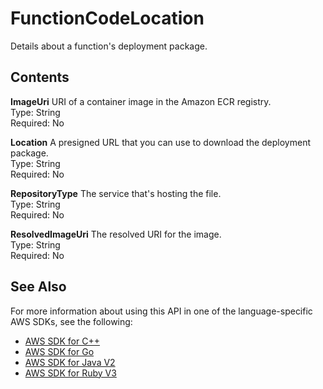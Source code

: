 # FunctionCodeLocation<a name="API_FunctionCodeLocation"></a>

Details about a function's deployment package\.

## Contents<a name="API_FunctionCodeLocation_Contents"></a>

 **ImageUri**   <a name="SSS-Type-FunctionCodeLocation-ImageUri"></a>
URI of a container image in the Amazon ECR registry\.  
Type: String  
Required: No

 **Location**   <a name="SSS-Type-FunctionCodeLocation-Location"></a>
A presigned URL that you can use to download the deployment package\.  
Type: String  
Required: No

 **RepositoryType**   <a name="SSS-Type-FunctionCodeLocation-RepositoryType"></a>
The service that's hosting the file\.  
Type: String  
Required: No

 **ResolvedImageUri**   <a name="SSS-Type-FunctionCodeLocation-ResolvedImageUri"></a>
The resolved URI for the image\.  
Type: String  
Required: No

## See Also<a name="API_FunctionCodeLocation_SeeAlso"></a>

For more information about using this API in one of the language\-specific AWS SDKs, see the following:
+  [ AWS SDK for C\+\+](https://docs.aws.amazon.com/goto/SdkForCpp/lambda-2015-03-31/FunctionCodeLocation) 
+  [ AWS SDK for Go](https://docs.aws.amazon.com/goto/SdkForGoV1/lambda-2015-03-31/FunctionCodeLocation) 
+  [ AWS SDK for Java V2](https://docs.aws.amazon.com/goto/SdkForJavaV2/lambda-2015-03-31/FunctionCodeLocation) 
+  [ AWS SDK for Ruby V3](https://docs.aws.amazon.com/goto/SdkForRubyV3/lambda-2015-03-31/FunctionCodeLocation) 